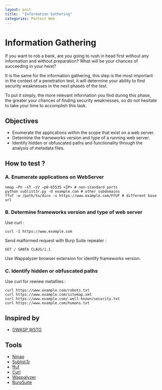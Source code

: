 ```yaml
---
layout: post
title:  "Information Gathering"
categories: Pentest Web
---
```


# Information Gathering

If you want to rob a bank, are you going to rush in head first without any information and without preparation? What will be your chances of succeeding in your heist?

It is the same for the information gathering, this step is the most important in the context of a penetration test, it will determine your ability to find security weaknesses in the next phases of the test.

To put it simply, the more relevant information you find during this phase, the greater your chances of finding security weaknesses, so do not hesitate to take your time to accomplish this task.

## Objectives

- Enumerate the applications within the scope that exist on a web server.
- Determine the frameworks version and type of a running web server.
- Identify hidden or obfuscated paths and functionality through the analysis of metadata files.

## How to test ?

### A. Enumerate applications on WebServer

```
nmap –Pn –sT –sV –p0-65535 <IP> # non-standard ports 
python sublist3r.py -d example.com # other subdomains
ffuf -w /path/to/dico -u https://www.example.com/FFUF # different base url
```

### B. Determine frameworks version and type of web server

Use curl :

```
curl -I https://www.example.com
```

Send malformed request with Burp Suite repeater :

```
GET / SANTA CLAUS/1.1
```

Use Wappalyzer browser extension for identify frameworks version.

### C. Identify hidden or obfuscated paths

Use curl for rewiew metafiles :

```
curl https://www.example.com/robots.txt
curl https://www.example.com/sitemap.xml
curl https://www.example.com/.well-known/security.txt
curl https://www.example.com/humans.txt
```

## Inspired by

- [OWASP WSTG](https://owasp.org/www-project-web-security-testing-guide/latest/4-Web_Application_Security_Testing/01-Information_Gathering/)

## Tools

- [Nmap](https://nmap.org/book/man.html)
- [Sublist3r](https://github.com/aboul3la/Sublist3r)
- [ffuf](https://github.com/ffuf/ffuf)
- [Curl](https://curl.se/docs/manpage.html)
- [Wappalyzer](https://chromewebstore.google.com/detail/wappalyzer-technology-pro/gppongmhjkpfnbhagpmjfkannfbllamg?hl=fr)
- [BurpSuite](https://portswigger.net/burp/communitydownload)

